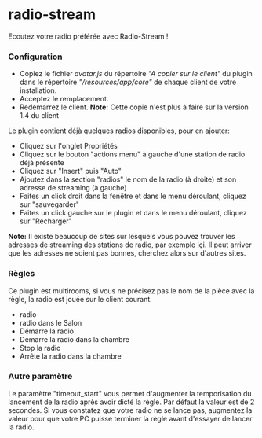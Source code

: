 # radio-stream
Ecoutez votre radio préférée avec Radio-Stream !

### Configuration
- Copiez le fichier _avatar.js_ du répertoire _"A copier sur le client"_ du plugin dans le répertoire _"<CLIENT>/resources/app/core"_ de chaque client de votre installation.
- Acceptez le remplacement.
- Redémarrez le client.
**Note:** Cette copie n'est plus à faire sur la version 1.4 du client

Le plugin contient déjà quelques radios disponibles, pour en ajouter:
- Cliquez sur l'onglet Propriétés
- Cliquez sur le bouton "actions menu" à gauche d'une station de radio déjà présente
- Cliquez sur "Insert" puis "Auto"
- Ajoutez dans la section "radios" le nom de la radio (à droite) et son adresse de streaming (à gauche)
- Faites un click droit dans la fenêtre et dans le menu déroulant, cliquez sur "sauvegarder"
- Faites un click gauche sur le plugin et dans le menu déroulant, cliquez sur "Recharger"

**Note:**
Il existe beaucoup de sites sur lesquels vous pouvez trouver les adresses de streaming des
stations de radio, par exemple [içi](http://doc.ubuntu-fr.org/liste_radio_france).
Il peut arriver que les adresses ne soient pas bonnes, cherchez alors sur d'autres sites.

### Règles
Ce plugin est multirooms, si vous ne précisez pas le nom de la pièce avec la règle, la radio est jouée sur le client courant.

- radio
- radio dans le Salon
- Démarre la radio
- Démarre la radio dans la chambre
- Stop la radio
- Arrête la radio dans la chambre

### Autre paramètre
Le paramètre "timeout_start" vous permet d'augmenter la temporisation du lancement de la radio après avoir dicté la règle. Par défaut la valeur est de 2 secondes.
Si vous constatez que votre radio ne se lance pas, augmentez la valeur pour que votre PC puisse terminer la règle avant d'essayer de lancer la radio.


<br><br><br><br>
